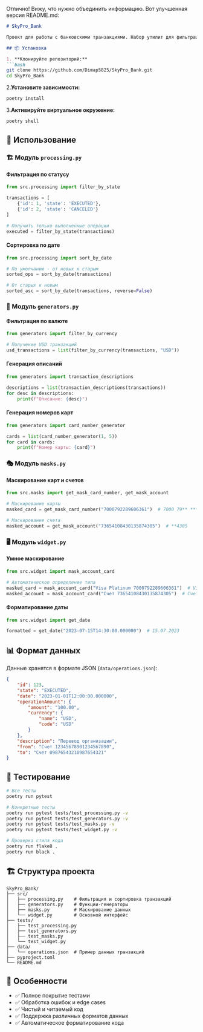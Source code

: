 Отлично! Вижу, что нужно объединить информацию. Вот улучшенная версия README.md:

```markdown
# SkyPro_Bank

Проект для работы с банковскими транзакциями. Набор утилит для фильтрации, сортировки, маскирования данных и генерации номеров карт.

## 📦 Установка

1. **Клонируйте репозиторий:**
```bash
git clone https://github.com/Dimap5825/SkyPro_Bank.git
cd SkyPro_Bank
```

2.**Установите зависимости:**
```bash
poetry install
```

3.**Активируйте виртуальное окружение:**
```bash
poetry shell
```

## 🚀 Использование

### 🏗️ Модуль `processing.py`

#### Фильтрация по статусу
```python
from src.processing import filter_by_state

transactions = [
    {'id': 1, 'state': 'EXECUTED'},
    {'id': 2, 'state': 'CANCELED'}
]

# Получить только выполненные операции
executed = filter_by_state(transactions)
```

#### Сортировка по дате
```python
from src.processing import sort_by_date

# По умолчанию - от новых к старым
sorted_ops = sort_by_date(transactions)

# От старых к новым
sorted_asc = sort_by_date(transactions, reverse=False)
```

### 🔢 Модуль `generators.py`

#### Фильтрация по валюте
```python
from generators import filter_by_currency

# Получение USD транзакций
usd_transactions = list(filter_by_currency(transactions, "USD"))
```

#### Генерация описаний
```python
from generators import transaction_descriptions

descriptions = list(transaction_descriptions(transactions))
for desc in descriptions:
    print(f"Описание: {desc}")
```

#### Генерация номеров карт
```python
from generators import card_number_generator

cards = list(card_number_generator(1, 5))
for card in cards:
    print(f"Номер карты: {card}")
```

### 🎭 Модуль `masks.py`

#### Маскирование карт и счетов
```python
from src.masks import get_mask_card_number, get_mask_account

# Маскирование карты
masked_card = get_mask_card_number("7000792289606361")  # 7000 79** **** 6361

# Маскирование счета  
masked_account = get_mask_account("73654108430135874305")  # **4305
```

### 🖥️ Модуль `widget.py`

#### Умное маскирование
```python
from src.widget import mask_account_card

# Автоматическое определение типа
masked_card = mask_account_card("Visa Platinum 7000792289606361")  # Visa Platinum 7000 79** **** 6361
masked_account = mask_account_card("Счет 73654108430135874305")  # Счет **4305
```

#### Форматирование даты
```python
from src.widget import get_date

formatted = get_date("2023-07-15T14:30:00.000000")  # 15.07.2023
```

## 📊 Формат данных

Данные хранятся в формате JSON (`data/operations.json`):

```json
{
    "id": 123,
    "state": "EXECUTED",
    "date": "2023-01-01T12:00:00.000000",
    "operationAmount": {
        "amount": "100.00",
        "currency": {
            "name": "USD",
            "code": "USD"
        }
    },
    "description": "Перевод организации",
    "from": "Счет 12345678901234567890",
    "to": "Счет 09876543210987654321"
}
```

## 🧪 Тестирование

```bash
# Все тесты
poetry run pytest

# Конкретные тесты
poetry run pytest tests/test_processing.py -v
poetry run pytest tests/test_generators.py -v
poetry run pytest tests/test_masks.py -v
poetry run pytest tests/test_widget.py -v

# Проверка стиля кода
poetry run flake8 .
poetry run black .
```

## 🏗️ Структура проекта

```
SkyPro_Bank/
├── src/
│   ├── processing.py    # Фильтрация и сортировка транзакций
│   ├── generators.py    # Функции-генераторы
│   ├── masks.py         # Маскирование данных
│   └── widget.py        # Основной интерфейс
├── tests/
│   ├── test_processing.py
│   ├── test_generators.py
│   ├── test_masks.py
│   └── test_widget.py
├── data/
│   └── operations.json  # Пример данных транзакций
├── pyproject.toml
└── README.md
```

## 📝 Особенности

- ✅ Полное покрытие тестами
- ✅ Обработка ошибок и edge cases
- ✅ Чистый и читаемый код
- ✅ Поддержка различных форматов данных
- ✅ Автоматическое форматирование кода

